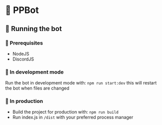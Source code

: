 # 🥇 PPBot

## 🔌 Running the bot

### 🛑 Prerequisites

-  NodeJS
-  DiscordJS

### 🔧 In development mode

Run the bot in development mode with: `npm run start:dev` this will restart the bot when files are changed

### 🚀 In production

-  Build the project for production with: `npm run build`
-  Run index.js in `/dist` with your preferred process manager
